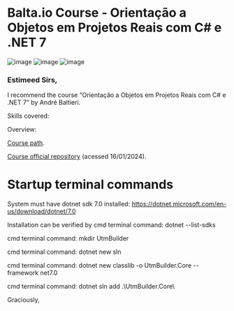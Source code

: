 # Balta.io Course - Orientação a Objetos em Projetos Reais com C# e .NET 7

![image](https://img.shields.io/badge/C%23-239120?style=for-the-badge&logo=c-sharp&logoColor=white)
![image](https://img.shields.io/badge/.NET-5C2D91?style=for-the-badge&logo=.net&logoColor=white)
![image](https://img.shields.io/badge/Microsoft_SQL_Server-CC2927?style=for-the-badge&logo=microsoft-sql-server&logoColor=white)

### Estimeed Sirs,

I recommend the course “Orientação a Objetos em Projetos Reais com C# e .NET 7” by André Baltieri.

Skills covered:

Overview:

[Course path](https://balta.io/cursos/aplicando-orientacao-a-objetos-em-projetos-reais-com-csharp-11-e-dotnet-7).

[Course official repository](https://github.com/balta-io/2818) (acessed 16/01/2024).

# Startup terminal commands

System must have dotnet sdk 7.0 installed: https://dotnet.microsoft.com/en-us/download/dotnet/7.0

Installation can be verified by cmd terminal command: dotnet --list-sdks

cmd terminal command: mkdir UtmBuilder

cmd terminal command: dotnet new sln

cmd terminal command: dotnet new classlib -o UtmBuilder.Core --framework net7.0

cmd terminal command: dotnet sln add .\UtmBuilder.Core\

Graciously,
